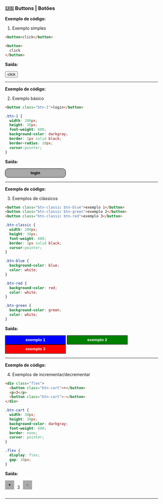 ### 🇺🇸 Buttons | Botões   

**Exemplo de código:**

1. Exemplo simples
  ```html
  <button>click</button>

  <button>
    click
  </button>
  ``` 

**Saída:**

  <button>click</button>

----

**Exemplo de código:**

2. Exemplo básico
  ```html
  <button class="btn-1">login</button>

  ``` 

  ```css
  .btn-1 {
    width: 200px;
    height: 30px;
    font-weight: 600;
    background-color: darkgray;
    border: 1px solid black;
    border-radius: 10px;
    cursor:pointer;
  }
  ```

**Saída:**

  <button style="width:200px; height:30px; font-weight:600; background-color:darkgray; border:1px solid black; border-radius:10px; cursor:pointer;">login</button>


----


**Exemplo de código:**

3. Exemplos de clássicos
  ```html
  <button class="btn-classic btn-blue">exemplo 1</button>
  <button class="btn-classic btn-green">exemplo 2</button>
  <button class="btn-classic btn-red">exemplo 3</button>

  ``` 

  ```css
  .btn-classic {
    width: 200px;
    height: 30px;
    font-weight: 600;
    border: 1px solid black;
    cursor:pointer;
  }

  .btn-blue {
    background-color: blue;
    color: white;
  }

  .btn-red {
    background-color: red;
    color: white;
  }

  .btn-green {
    background-color: green;
    color: white;
  }
  ```

**Saída:**

  <button style="width:200px; height:30px; font-weight:600; border:1px solid black; cursor:pointer; background-color:blue; color:white;">exemplo 1</button>
  <button style="width:200px; height:30px; font-weight:600; border:1px solid black; cursor:pointer; background-color:green; color:white;">exemplo 2</button>
  <button style="width:200px; height:30px; font-weight:600; border:1px solid black; cursor:pointer; background-color:red; color:white;">exemplo 3</button>


----


**Exemplo de código:**

4. Exemplos de incrementar/decrementar
  ```html
  <div class="flex">
    <button class="btn-cart">+</button>
    <p>3</p>
    <button class="btn-cart">-</button>
  </div>
  ``` 

  ```css
  .btn-cart {
    width: 30px;
    height: 30px;
    background-color: darkgray;
    font-weight: 600;
    border: none;
    cursor: pointer;
  }

  .flex {
    display: flex;
    gap: 10px;
  }
  ```

**Saída:**

  <div style="display:flex; gap:10px;">
    <button style="width:30px; height:30px; background-color:darkgray; font-weight:600; border:none; cursor:pointer;">+</button>
    <p>3</p>
    <button style="width:30px; height:30px; background-color:darkgray; font-weight:600; border:none; cursor:pointer;">-</button>
  </div>

----